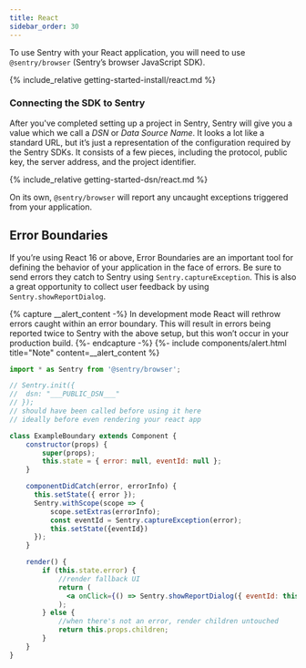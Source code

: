 ```yaml
---
title: React
sidebar_order: 30
---
```

<!-- WIZARD -->
To use Sentry with your React application, you will need to use `@sentry/browser` (Sentry’s browser JavaScript SDK).

{% include_relative getting-started-install/react.md %}

### Connecting the SDK to Sentry

After you've completed setting up a project in Sentry, Sentry will give you a value which we call a _DSN_ or _Data Source Name_. It looks a lot like a standard URL, but it’s just a representation of the configuration required by the Sentry SDKs. It consists of a few pieces, including the protocol, public key, the server address, and the project identifier.

{% include_relative getting-started-dsn/react.md %}

On its own, `@sentry/browser` will report any uncaught exceptions triggered from your application.

## Error Boundaries

If you’re using React 16 or above, Error Boundaries are an important tool for defining the behavior of your application in the face of errors. Be sure to send errors they catch to Sentry using `Sentry.captureException`. This is also a great opportunity to collect user feedback by using `Sentry.showReportDialog`.

{% capture __alert_content -%}
In development mode React will rethrow errors caught within an error boundary. This will result in errors being reported twice to Sentry with the above setup, but this won’t occur in your production build.
{%- endcapture -%}
{%- include components/alert.html
  title="Note"
  content=__alert_content
%}

```jsx
import * as Sentry from '@sentry/browser';

// Sentry.init({
//  dsn: "___PUBLIC_DSN___"
// });
// should have been called before using it here
// ideally before even rendering your react app

class ExampleBoundary extends Component {
    constructor(props) {
        super(props);
        this.state = { error: null, eventId: null };
    }

    componentDidCatch(error, errorInfo) {
      this.setState({ error });
      Sentry.withScope(scope => {
          scope.setExtras(errorInfo);
          const eventId = Sentry.captureException(error);
          this.setState({eventId})
      });
    }

    render() {
        if (this.state.error) {
            //render fallback UI
            return (
              <a onClick={() => Sentry.showReportDialog({ eventId: this.state.eventId })}>Report feedback</a>
            );
        } else {
            //when there's not an error, render children untouched
            return this.props.children;
        }
    }
}
```
<!-- ENDWIZARD -->
